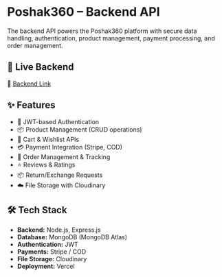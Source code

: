 # Poshak360 – Backend API

The backend API powers the Poshak360 platform with secure data handling, authentication, product management, payment processing, and order management.

## 🚀 Live Backend
🔗 [Backend Link](https://vercel.com/mohammadsumon/ecom-server)

## ✨ Features
- 👤 JWT-based Authentication
- 📦 Product Management (CRUD operations)
- 🛒 Cart & Wishlist APIs
- 💳 Payment Integration (Stripe, COD)
- 🚚 Order Management & Tracking
- ⭐ Reviews & Ratings
- 📦 Return/Exchange Requests
- ☁️ File Storage with Cloudinary

## 🛠 Tech Stack
- **Backend:** Node.js, Express.js
- **Database:** MongoDB (MongoDB Atlas)
- **Authentication:** JWT
- **Payments:** Stripe / COD
- **File Storage:** Cloudinary
- **Deployment:** Vercel